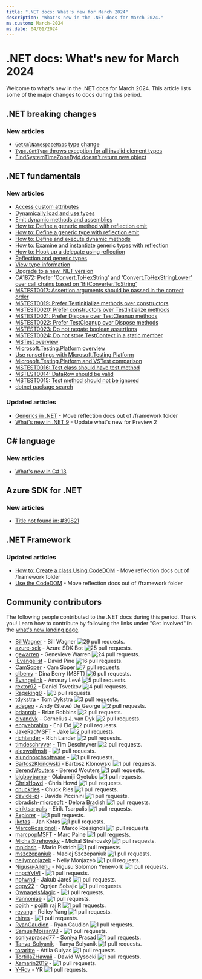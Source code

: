 ```yaml
---
title: ".NET docs: What's new for March 2024"
description: "What's new in the .NET docs for March 2024."
ms.custom: March-2024
ms.date: 04/01/2024
---
```


# .NET docs: What's new for March 2024

Welcome to what's new in the .NET docs for March 2024. This article lists some of the major changes to docs during this period.

## .NET breaking changes

### New articles

- [`GetXmlNamespaceMaps` type change](../core/compatibility/wpf/9.0/xml-namespace-maps.md)
- [`Type.GetType` throws exception for all invalid element types](../core/compatibility/core-libraries/8.0/type-gettype.md)
- [FindSystemTimeZoneById doesn't return new object](../core/compatibility/core-libraries/8.0/timezoneinfo-object.md)

## .NET fundamentals

### New articles

- [Access custom attributes](../fundamentals/reflection/accessing-custom-attributes.md)
- [Dynamically load and use types](../fundamentals/reflection/dynamically-loading-and-using-types.md)
- [Emit dynamic methods and assemblies](../fundamentals/reflection/emitting-dynamic-methods-and-assemblies.md)
- [How to: Define a generic method with reflection emit](../fundamentals/reflection/how-to-define-a-generic-method-with-reflection-emit.md)
- [How to: Define a generic type with reflection emit](../fundamentals/reflection/how-to-define-a-generic-type-with-reflection-emit.md)
- [How to: Define and execute dynamic methods](../fundamentals/reflection/how-to-define-and-execute-dynamic-methods.md)
- [How to: Examine and instantiate generic types with reflection](../fundamentals/reflection/how-to-examine-and-instantiate-generic-types-with-reflection.md)
- [How to: Hook up a delegate using reflection](../fundamentals/reflection/how-to-hook-up-a-delegate-using-reflection.md)
- [Reflection and generic types](../fundamentals/reflection/reflection-and-generic-types.md)
- [View type information](../fundamentals/reflection/viewing-type-information.md)
- [Upgrade to a new .NET version](../core/install/upgrade.md)
- [CA1872: Prefer 'Convert.ToHexString' and 'Convert.ToHexStringLower' over call chains based on 'BitConverter.ToString'](../fundamentals/code-analysis/quality-rules/ca1872.md)
- [MSTEST0017: Assertion arguments should be passed in the correct order](../core/testing/mstest-analyzers/mstest0017.md)
- [MSTEST0019: Prefer TestInitialize methods over constructors](../core/testing/mstest-analyzers/mstest0019.md)
- [MSTEST0020: Prefer constructors over TestInitialize methods](../core/testing/mstest-analyzers/mstest0020.md)
- [MSTEST0021: Prefer Dispose over TestCleanup methods](../core/testing/mstest-analyzers/mstest0021.md)
- [MSTEST0022: Prefer TestCleanup over Dispose methods](../core/testing/mstest-analyzers/mstest0022.md)
- [MSTEST0023: Do not negate boolean assertions](../core/testing/mstest-analyzers/mstest0023.md)
- [MSTEST0024: Do not store TestContext in a static member](../core/testing/mstest-analyzers/mstest0024.md)
- [MSTest overview](../core/testing/unit-testing-mstest-intro.md)
- [Microsoft.Testing.Platform overview](../core/testing/unit-testing-platform-intro.md)
- [Use runsettings with Microsoft.Testing.Platform](../core/testing/unit-testing-platform-runsettings.md)
- [Microsoft.Testing.Platform and VSTest comparison](../core/testing/unit-testing-platform-vs-vstest.md)
- [MSTEST0016: Test class should have test method](../core/testing/mstest-analyzers/mstest0016.md)
- [MSTEST0014: DataRow should be valid](../core/testing/mstest-analyzers/mstest0014.md)
- [MSTEST0015: Test method should not be ignored](../core/testing/mstest-analyzers/mstest0015.md)
- [dotnet package search](../core/tools/dotnet-package-search.md)

### Updated articles

- [Generics in .NET](../standard/generics/index.md) - Move reflection docs out of /framework folder
- [What's new in .NET 9](../core/whats-new/dotnet-9/overview.md) - Update what's new for Preview 2

## C# language

### New articles

- [What's new in C# 13](../csharp/whats-new/csharp-13.md)

## Azure SDK for .NET

### New articles

- [Title not found in: #39821](../azure/ai/get-started-app-chat-scaling-with-azure-container-apps.md)

## .NET Framework

### Updated articles

- [How to: Create a class Using CodeDOM](../framework/reflection-and-codedom/how-to-create-a-class-using-codedom.md) - Move reflection docs out of /framework folder
- [Use the CodeDOM](../framework/reflection-and-codedom/using-the-codedom.md) - Move reflection docs out of /framework folder

## Community contributors

The following people contributed to the .NET docs during this period. Thank you! Learn how to contribute by following the links under "Get involved" in the [what's new landing page](index.yml).

- [BillWagner](https://github.com/BillWagner) - Bill Wagner ![29 pull requests.](https://img.shields.io/badge/Merged%20Pull%20Requests-29-green)
- [azure-sdk](https://github.com/azure-sdk) - Azure SDK Bot ![25 pull requests.](https://img.shields.io/badge/Merged%20Pull%20Requests-25-green)
- [gewarren](https://github.com/gewarren) - Genevieve Warren ![24 pull requests.](https://img.shields.io/badge/Merged%20Pull%20Requests-24-green)
- [IEvangelist](https://github.com/IEvangelist) - David Pine ![16 pull requests.](https://img.shields.io/badge/Merged%20Pull%20Requests-16-green)
- [CamSoper](https://github.com/CamSoper) - Cam Soper ![7 pull requests.](https://img.shields.io/badge/Merged%20Pull%20Requests-7-green)
- [diberry](https://github.com/diberry) - Dina Berry (MSFT) ![6 pull requests.](https://img.shields.io/badge/Merged%20Pull%20Requests-6-green)
- [Evangelink](https://github.com/Evangelink) - Amaury Levé ![5 pull requests.](https://img.shields.io/badge/Merged%20Pull%20Requests-5-green)
- [rextor92](https://github.com/rextor92) - Daniel Tsvetkov ![4 pull requests.](https://img.shields.io/badge/Merged%20Pull%20Requests-4-green)
- [Rageking8](https://github.com/Rageking8) -  ![3 pull requests.](https://img.shields.io/badge/Merged%20Pull%20Requests-3-green)
- [tdykstra](https://github.com/tdykstra) - Tom Dykstra ![3 pull requests.](https://img.shields.io/badge/Merged%20Pull%20Requests-3-green)
- [adegeo](https://github.com/adegeo) - Andy (Steve) De George ![2 pull requests.](https://img.shields.io/badge/Merged%20Pull%20Requests-2-green)
- [brianrob](https://github.com/brianrob) - Brian Robbins ![2 pull requests.](https://img.shields.io/badge/Merged%20Pull%20Requests-2-green)
- [cjvandyk](https://github.com/cjvandyk) - Cornelius J. van Dyk ![2 pull requests.](https://img.shields.io/badge/Merged%20Pull%20Requests-2-green)
- [engyebrahim](https://github.com/engyebrahim) - Enji Eid ![2 pull requests.](https://img.shields.io/badge/Merged%20Pull%20Requests-2-green)
- [JakeRadMSFT](https://github.com/JakeRadMSFT) - Jake ![2 pull requests.](https://img.shields.io/badge/Merged%20Pull%20Requests-2-green)
- [richlander](https://github.com/richlander) - Rich Lander ![2 pull requests.](https://img.shields.io/badge/Merged%20Pull%20Requests-2-green)
- [timdeschryver](https://github.com/timdeschryver) - Tim Deschryver ![2 pull requests.](https://img.shields.io/badge/Merged%20Pull%20Requests-2-green)
- [alexwolfmsft](https://github.com/alexwolfmsft) -  ![1 pull requests.](https://img.shields.io/badge/Merged%20Pull%20Requests-1-green)
- [alundporchsoftware](https://github.com/alundporchsoftware) -  ![1 pull requests.](https://img.shields.io/badge/Merged%20Pull%20Requests-1-green)
- [BartoszKlonowski](https://github.com/BartoszKlonowski) - Bartosz Klonowski ![1 pull requests.](https://img.shields.io/badge/Merged%20Pull%20Requests-1-green)
- [BerendWouters](https://github.com/BerendWouters) - Berend Wouters ![1 pull requests.](https://img.shields.io/badge/Merged%20Pull%20Requests-1-green)
- [bigboybamo](https://github.com/bigboybamo) - Olabamiji Oyetubo ![1 pull requests.](https://img.shields.io/badge/Merged%20Pull%20Requests-1-green)
- [ChrisHowd](https://github.com/ChrisHowd) - Chris Howd ![1 pull requests.](https://img.shields.io/badge/Merged%20Pull%20Requests-1-green)
- [chuckries](https://github.com/chuckries) - Chuck Ries ![1 pull requests.](https://img.shields.io/badge/Merged%20Pull%20Requests-1-green)
- [davide-pi](https://github.com/davide-pi) - Davide Piccinini ![1 pull requests.](https://img.shields.io/badge/Merged%20Pull%20Requests-1-green)
- [dbradish-microsoft](https://github.com/dbradish-microsoft) - Delora Bradish ![1 pull requests.](https://img.shields.io/badge/Merged%20Pull%20Requests-1-green)
- [eiriktsarpalis](https://github.com/eiriktsarpalis) - Eirik Tsarpalis ![1 pull requests.](https://img.shields.io/badge/Merged%20Pull%20Requests-1-green)
- [Fxplorer](https://github.com/Fxplorer) -  ![1 pull requests.](https://img.shields.io/badge/Merged%20Pull%20Requests-1-green)
- [jkotas](https://github.com/jkotas) - Jan Kotas ![1 pull requests.](https://img.shields.io/badge/Merged%20Pull%20Requests-1-green)
- [MarcoRossignoli](https://github.com/MarcoRossignoli) - Marco Rossignoli ![1 pull requests.](https://img.shields.io/badge/Merged%20Pull%20Requests-1-green)
- [marcpopMSFT](https://github.com/marcpopMSFT) - Marc Paine ![1 pull requests.](https://img.shields.io/badge/Merged%20Pull%20Requests-1-green)
- [MichalStrehovsky](https://github.com/MichalStrehovsky) - Michal Strehovský ![1 pull requests.](https://img.shields.io/badge/Merged%20Pull%20Requests-1-green)
- [mpidash](https://github.com/mpidash) - Mario Pistrich ![1 pull requests.](https://img.shields.io/badge/Merged%20Pull%20Requests-1-green)
- [mszczepaniuk](https://github.com/mszczepaniuk) - Maciej Szczepaniuk ![1 pull requests.](https://img.shields.io/badge/Merged%20Pull%20Requests-1-green)
- [nellymonjazeb](https://github.com/nellymonjazeb) - Nelly Monjazeb ![1 pull requests.](https://img.shields.io/badge/Merged%20Pull%20Requests-1-green)
- [Nigusu-Allehu](https://github.com/Nigusu-Allehu) - Nigusu Solomon Yenework ![1 pull requests.](https://img.shields.io/badge/Merged%20Pull%20Requests-1-green)
- [nnpcYvIVl](https://github.com/nnpcYvIVl) -  ![1 pull requests.](https://img.shields.io/badge/Merged%20Pull%20Requests-1-green)
- [nohwnd](https://github.com/nohwnd) - Jakub Jareš ![1 pull requests.](https://img.shields.io/badge/Merged%20Pull%20Requests-1-green)
- [oggy22](https://github.com/oggy22) - Ognjen Sobajic ![1 pull requests.](https://img.shields.io/badge/Merged%20Pull%20Requests-1-green)
- [OwnageIsMagic](https://github.com/OwnageIsMagic) -  ![1 pull requests.](https://img.shields.io/badge/Merged%20Pull%20Requests-1-green)
- [Pannoniae](https://github.com/Pannoniae) -  ![1 pull requests.](https://img.shields.io/badge/Merged%20Pull%20Requests-1-green)
- [pojith](https://github.com/pojith) - pojith raj R ![1 pull requests.](https://img.shields.io/badge/Merged%20Pull%20Requests-1-green)
- [reyang](https://github.com/reyang) - Reiley Yang ![1 pull requests.](https://img.shields.io/badge/Merged%20Pull%20Requests-1-green)
- [rhires](https://github.com/rhires) -  ![1 pull requests.](https://img.shields.io/badge/Merged%20Pull%20Requests-1-green)
- [RyanGaudion](https://github.com/RyanGaudion) - Ryan Gaudion ![1 pull requests.](https://img.shields.io/badge/Merged%20Pull%20Requests-1-green)
- [SamuelMoisan98](https://github.com/SamuelMoisan98) -  ![1 pull requests.](https://img.shields.io/badge/Merged%20Pull%20Requests-1-green)
- [soniyaprasad77](https://github.com/soniyaprasad77) - Soniya Prasad ![1 pull requests.](https://img.shields.io/badge/Merged%20Pull%20Requests-1-green)
- [Tanya-Solyanik](https://github.com/Tanya-Solyanik) - Tanya Solyanik ![1 pull requests.](https://img.shields.io/badge/Merged%20Pull%20Requests-1-green)
- [toraritte](https://github.com/toraritte) - Attila Gulyas ![1 pull requests.](https://img.shields.io/badge/Merged%20Pull%20Requests-1-green)
- [TortillaZHawaii](https://github.com/TortillaZHawaii) - Dawid Wysocki ![1 pull requests.](https://img.shields.io/badge/Merged%20Pull%20Requests-1-green)
- [Xamarin2019](https://github.com/Xamarin2019) -  ![1 pull requests.](https://img.shields.io/badge/Merged%20Pull%20Requests-1-green)
- [Y-Rov](https://github.com/Y-Rov) - YR ![1 pull requests.](https://img.shields.io/badge/Merged%20Pull%20Requests-1-green)

